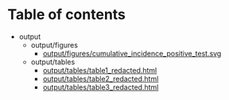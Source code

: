 # Table of contents

* output
  * output/figures
    * [output/figures/cumulative_incidence_positive_test.svg](output/figures/cumulative_incidence_positive_test.svg)
  * output/tables
    * [output/tables/table1_redacted.html](output/tables/table1_redacted.html)
    * [output/tables/table2_redacted.html](output/tables/table2_redacted.html)
    * [output/tables/table3_redacted.html](output/tables/table3_redacted.html)